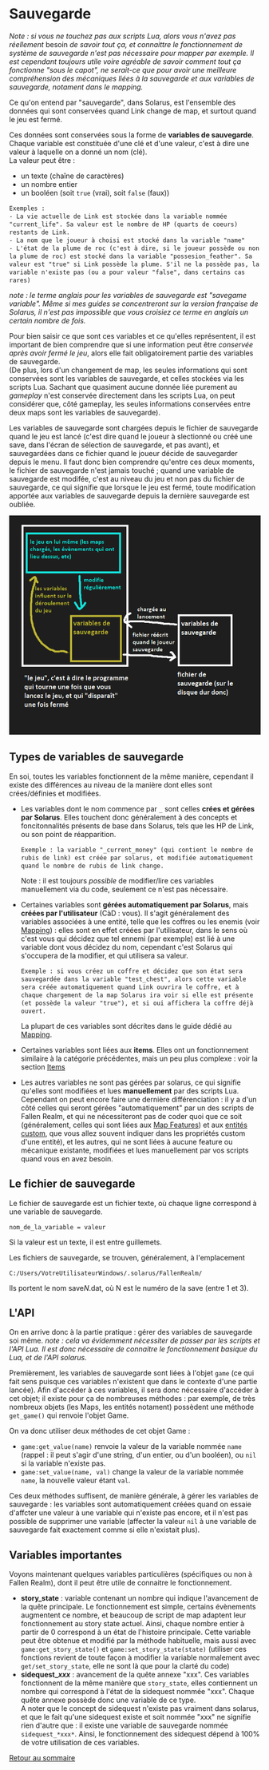 # Sauvegarde
*Note : si vous ne touchez pas aux scripts Lua, alors vous n'avez pas réellement* besoin *de savoir tout ça, et connaittre le fonctionnement de système de sauvegarde n'est pas nécessaire pour mapper par exemple. Il est cependant toujours utile voire agréable de savoir comment tout ça fonctionne "sous le capot", ne serait-ce que pour avoir une meilleure compréhension des mécaniques liées à la sauvegarde et aux variables de sauvegarde, notament dans le mapping.*

Ce qu'on entend par "sauvegarde", dans Solarus, est l'ensemble des données qui sont conservées quand Link change de map, et surtout quand le jeu est fermé.  

Ces données sont conservées sous la forme de **variables de sauvegarde**.   
Chaque variable est constituée d'une clé et d'une valeur, c'est à dire une valeur à laquelle on a donné un nom (clé).  
La valeur peut être : 
- un texte (chaîne de caractères)
- un nombre entier
- un booléen (soit `true` (vrai), soit `false` (faux))


```
Exemples :
- La vie actuelle de Link est stockée dans la variable nommée "current_life". Sa valeur est le nombre de HP (quarts de coeurs) restants de Link.
- La nom que le joueur à choisi est stocké dans la variable "name"
- L'état de la plume de roc (c'est à dire, si le joueur possède ou non la plume de roc) est stocké dans la variable "possesion_feather". Sa valeur est "true" si Link possède la plume. S'il ne la possède pas, la variable n'existe pas (ou a pour valeur "false", dans certains cas rares)
```

*note : le terme anglais pour les variables de sauvegarde est "savegame variable". Même si mes guides se concentreront sur la version française de Solarus, il n'est pas impossible que vous croisiez ce terme en anglais un certain nombre de fois.*

Pour bien saisir ce que sont ces variables et ce qu'elles représentent, il est important de bien comprendre que si une information peut être *conservée après avoir fermé le jeu*, alors elle fait obligatoirement partie des variables de sauvegarde.  
(De plus, lors d'un changement de map, les seules informations qui sont conservées sont les variables de sauvegarde, et celles stockées via les scripts Lua. Sachant que quasiment aucune donnée liée purement au *gameplay* n'est conservée directement dans les scripts Lua, on peut considérer que, côté gameplay, les seules informations conservées entre deux maps sont les variables de sauvegarde).

Les variables de sauvegarde sont chargées depuis le fichier de sauvegarde quand le jeu est lancé (c'est  dire quand le joueur à slectionné ou créé une save, dans l'écran de sélection de sauvegarde, et pas avant), et sauvegardées dans ce fichier quand le joueur décide de sauvegarder depuis le menu. Il faut donc bien comprendre qu'entre ces deux moments, le fichier de sauvegarde n'est jamais touché ; quand une variable de sauvegarde est modifée, c'est au niveau du jeu et non pas du fichier de sauvegarde, ce qui signifie que lorsque le jeu est fermé, toute modification apportée aux variables de sauvegarde depuis la dernière sauvegarde est oubliée.

![Image indisponible](img/savegame.png)

## Types de variables de sauvegarde

En soi, toutes les variables fonctionnent de la même manière, cependant il existe des différences au niveau de la manière dont elles sont crées/définies et modifiées.
- Les variables dont le nom commence par `_` sont celles **crées et gérées par Solarus**. Elles touchent donc généralement à des concepts et foncitonnalités présents de base dans Solarus, tels que les HP de Link, ou son point de réapparition.  
    ```
    Exemple : la variable "_current_money" (qui contient le nombre de rubis de link) est créée par solarus, et modifiée automatiquement quand le nombre de rubis de link change.
    ```

    Note : il est toujours *possible* de modifier/lire ces variables manuellement via du code, seulement ce n'est pas nécessaire.

- Certaines variables sont **gérées automatiquement par Solarus**, mais **créées par l'utilisateur** (CàD : vous). Il s'agit généralement des variables associées à une entité, telle que les coffres ou les enemis (voir [Mapping](mapping.md)) : elles sont en effet créées par l'utilisateur, dans le sens où c'est vous qui décidez que tel ennemi (par exemple) est lié à une variable dont vous décidez du nom, cependant c'est Solarus qui s'occupera de la modifier, et qui utilisera sa valeur. 
    ```
    Exemple : si vous créez un coffre et décidez que son état sera sauvegardée dans la variable "test_chest", alors cette variable sera créée automatiquement quand Link ouvrira le coffre, et à chaque chargement de la map Solarus ira voir si elle est présente (et possède la valeur "true"), et si oui affichera la coffre déjà ouvert.
    ```
    La plupart de ces variables sont décrites dans le guide dédié au [Mapping](mapping.md).

- Certaines variables sont liées aux **items**. Elles ont un fonctionnement similaire à la catégorie précédentes, mais un peu plus complexe : voir la section [Items](#items)

- Les autres variables ne sont pas gérées par solarus, ce qui signifie qu'elles sont modifiées et lues **manuellement** par des scripts Lua. Cependant on peut encore faire une dernière différenciation : il y a d'un côté celles qui seront gérées "automatiquement" par un des scripts de Fallen Realm, et qui ne nécessiteront pas de coder quoi que ce soit (généralement, celles qui sont liées aux [Map Features](mapping.md#Map-features)) et aux [entités custom](mapping.md#Entités-custom), que vous allez souvent indiquer dans les propriétés custom d'une entité), et les autres, qui ne sont liées à aucune feature ou mécanique existante, modifiées et lues manuellement par vos scripts quand vous en avez besoin.

## Le fichier de sauvegarde
Le fichier de sauvegarde est un fichier texte, où chaque ligne correspond à une variable de sauvegarde.  
```
nom_de_la_variable = valeur
```
Si la valeur est un texte, il est entre guillemets.

Les fichiers de sauvegarde, se trouven, généralement, à l'emplacement 
```
C:/Users/VotreUtilisateurWindows/.solarus/FallenRealm/
```
Ils portent le nom save*N*.dat, où N est le numéro de la save (entre 1 et 3).
## L'API

On en arrive donc à la partie pratique : gérer des variables de sauvegarde soi même. *note : cela va évidemment nécessiter de passer par les scripts et l'API Lua. Il est donc nécessaire de connaitre le fonctionnement basique du Lua, et de l'API solarus.*

Premièrement, les variables de sauvegarde sont liées à l'objet `game` (ce qui fait sens puisque ces variables n'existent que dans le contexte d'une partie lancée). Afin d'accéder à ces variables, il sera donc nécessaire d'accéder à cet objet; il existe pour ça de nombreuses méthodes : par exemple, de très nombreux objets (les Maps, les entités notament) possèdent une méthode `get_game()` qui renvoie l'objet Game.  

On va donc utiliser deux méthodes de cet objet Game :   
- `game:get_value(name)` renvoie la valeur de la variable nommée `name` (rappel : il peut s'agir d'une string, d'un entier, ou d'un booléen), ou `nil` si la variable n'existe pas.
- `game:set_value(name, val)` change la valeur de la variable nommée `name`, la nouvelle valeur étant `val`.

Ces deux méthodes suffisent, de manière générale, à gérer les variables de sauvegarde : les variables sont automatiquement créées quand on essaie d'affcter une valeur à une variable qui n'existe pas encore, et il n'est pas possible de supprimer une variable (affecter la valeur `nil` à une variable de sauvegarde fait exactement comme si elle n'existait plus).

## Variables importantes
Voyons maintenant quelques variables particulières (spécifiques ou non à Fallen Realm), dont il peut être utile de connaitre le fonctionnement.  
- **story_state** : variable contenant un nombre qui indique l'avancement de la quête principale. Le fonctionnement est simple, certains évènements augmentent ce nombre, et beaucoup de script de map adaptent leur fonctionnement au story state actuel. Ainsi, chaque nombre entier à partir de 0 correspond à un état de l'histoire principale.
Cette variable peut être obtenue et modifié par la méthode habituelle, mais aussi avec `game:get_story_state()` et `game:set_story_state(state)` (utiliser ces fonctions revient de toute façon à modifier la variable normalement avec `get/set_story_state`, elle ne sont là que pour la clarté du code)
- **sidequest_*xxx*** : avancement de la quête annexe "xxx". Ces variables fonctionnent de la même manière que `story_state`, elles contiennent un nombre qui correspond à l'état de la sidequest nommée "xxx". Chaque quête annexe possède donc une variable de ce type.  
A noter que le concept de sidequest n'existe pas vraiment dans solarus, et que le fait qu'une sidequest existe et soit nommée "xxx" ne signifie rien d'autre que : il existe une variable de sauvegarde nommée `sidequest_*xxx*`. Ainsi, le fonctionnement des sidequest dépend à 100% de votre utilisation de ces variables.  


[Retour au sommaire](starting.md)

